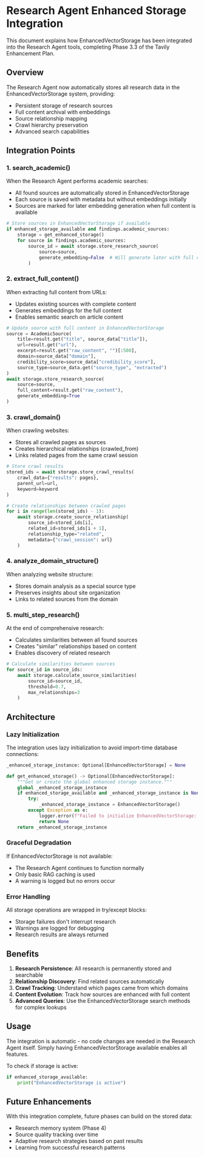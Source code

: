 # Research Agent Enhanced Storage Integration

This document explains how EnhancedVectorStorage has been integrated into the Research Agent tools, completing Phase 3.3 of the Tavily Enhancement Plan.

## Overview

The Research Agent now automatically stores all research data in the EnhancedVectorStorage system, providing:
- Persistent storage of research sources
- Full content archival with embeddings
- Source relationship mapping
- Crawl hierarchy preservation
- Advanced search capabilities

## Integration Points

### 1. search_academic()
When the Research Agent performs academic searches:
- All found sources are automatically stored in EnhancedVectorStorage
- Each source is saved with metadata but without embeddings initially
- Sources are marked for later embedding generation when full content is available

```python
# Store sources in EnhancedVectorStorage if available
if enhanced_storage_available and findings.academic_sources:
    storage = get_enhanced_storage()
    for source in findings.academic_sources:
        source_id = await storage.store_research_source(
            source=source,
            generate_embedding=False  # Will generate later with full content
        )
```

### 2. extract_full_content()
When extracting full content from URLs:
- Updates existing sources with complete content
- Generates embeddings for the full content
- Enables semantic search on article content

```python
# Update source with full content in EnhancedVectorStorage
source = AcademicSource(
    title=result.get("title", source_data["title"]),
    url=result.get("url"),
    excerpt=result.get("raw_content", "")[:500],
    domain=source_data["domain"],
    credibility_score=source_data["credibility_score"],
    source_type=source_data.get("source_type", "extracted")
)
await storage.store_research_source(
    source=source,
    full_content=result.get("raw_content"),
    generate_embedding=True
)
```

### 3. crawl_domain()
When crawling websites:
- Stores all crawled pages as sources
- Creates hierarchical relationships (crawled_from)
- Links related pages from the same crawl session

```python
# Store crawl results
stored_ids = await storage.store_crawl_results(
    crawl_data={"results": pages},
    parent_url=url,
    keyword=keyword
)

# Create relationships between crawled pages
for i in range(len(stored_ids) - 1):
    await storage.create_source_relationship(
        source_id=stored_ids[i],
        related_id=stored_ids[i + 1],
        relationship_type="related",
        metadata={"crawl_session": url}
    )
```

### 4. analyze_domain_structure()
When analyzing website structure:
- Stores domain analysis as a special source type
- Preserves insights about site organization
- Links to related sources from the domain

### 5. multi_step_research()
At the end of comprehensive research:
- Calculates similarities between all found sources
- Creates "similar" relationships based on content
- Enables discovery of related research

```python
# Calculate similarities between sources
for source_id in source_ids:
    await storage.calculate_source_similarities(
        source_id=source_id,
        threshold=0.7,
        max_relationships=3
    )
```

## Architecture

### Lazy Initialization
The integration uses lazy initialization to avoid import-time database connections:

```python
_enhanced_storage_instance: Optional[EnhancedVectorStorage] = None

def get_enhanced_storage() -> Optional[EnhancedVectorStorage]:
    """Get or create the global enhanced storage instance."""
    global _enhanced_storage_instance
    if enhanced_storage_available and _enhanced_storage_instance is None:
        try:
            _enhanced_storage_instance = EnhancedVectorStorage()
        except Exception as e:
            logger.error(f"Failed to initialize EnhancedVectorStorage: {e}")
            return None
    return _enhanced_storage_instance
```

### Graceful Degradation
If EnhancedVectorStorage is not available:
- The Research Agent continues to function normally
- Only basic RAG caching is used
- A warning is logged but no errors occur

### Error Handling
All storage operations are wrapped in try/except blocks:
- Storage failures don't interrupt research
- Warnings are logged for debugging
- Research results are always returned

## Benefits

1. **Research Persistence**: All research is permanently stored and searchable
2. **Relationship Discovery**: Find related sources automatically
3. **Crawl Tracking**: Understand which pages came from which domains
4. **Content Evolution**: Track how sources are enhanced with full content
5. **Advanced Queries**: Use the EnhancedVectorStorage search methods for complex lookups

## Usage

The integration is automatic - no code changes are needed in the Research Agent itself. Simply having EnhancedVectorStorage available enables all features.

To check if storage is active:
```python
if enhanced_storage_available:
    print("EnhancedVectorStorage is active")
```

## Future Enhancements

With this integration complete, future phases can build on the stored data:
- Research memory system (Phase 4)
- Source quality tracking over time
- Adaptive research strategies based on past results
- Learning from successful research patterns